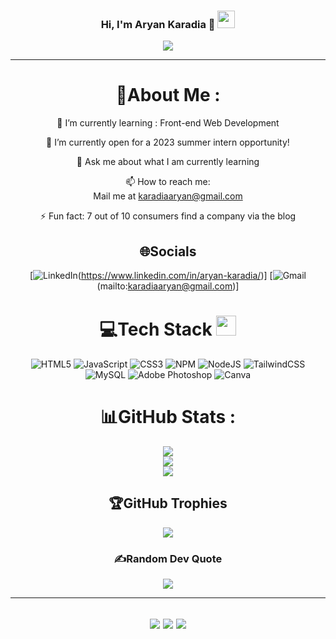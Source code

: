 <h3 align="center">
  Hi, I'm Aryan Karadia 👋
  <img src="https://media.giphy.com/media/hvRJCLFzcasrR4ia7z/giphy.gif" width="28">
</h3>
<p align="center">
  <a href="https://github.com/aryan-karadia"><img src="https://readme-typing-svg.herokuapp.com?color=%2336BCF7&center=true&vCenter=true&lines=Hi+%2C+welcome+to+my+Github+page;I+am+Aryan+%3C3"></a>
</p>

---
<div align="center">
  
# 💫About Me :
  
🌱 I’m currently learning : Front-end Web Development

  🤔 I’m currently open for a 2023 summer intern opportunity!

  💬 Ask me about what I am currently learning

  📫 How to reach me:  
  Mail me at karadiaaryan@gmail.com

⚡ Fun fact: 7 out of 10 consumers find a company via the blog


## 🌐Socials
[![LinkedIn](https://img.shields.io/badge/LinkedIn-0077B5?style=for-the-badge&logo=linkedin&logoColor=white)(https://www.linkedin.com/in/aryan-karadia/)] [![Gmail](https://img.shields.io/badge/Gmail-D14836?style=for-the-badge&logo=gmail&logoColor=white)(mailto:karadiaaryan@gmail.com)]

# 💻Tech Stack <img src = "https://media2.giphy.com/media/QssGEmpkyEOhBCb7e1/giphy.gif?cid=ecf05e47a0n3gi1bfqntqmob8g9aid1oyj2wr3ds3mg700bl&rid=giphy.gif" width = 32px> 
![HTML5](https://img.shields.io/badge/html5-%23E34F26.svg?style=for-the-badge&logo=html5&logoColor=white) ![JavaScript](https://img.shields.io/badge/javascript-%23323330.svg?style=for-the-badge&logo=javascript&logoColor=%23F7DF1E) ![CSS3](https://img.shields.io/badge/css3-%231572B6.svg?style=for-the-badge&logo=css3&logoColor=white) ![NPM](https://img.shields.io/badge/NPM-%23000000.svg?style=for-the-badge&logo=npm&logoColor=white)  ![NodeJS](https://img.shields.io/badge/node.js-6DA55F?style=for-the-badge&logo=node.js&logoColor=white) ![TailwindCSS](https://img.shields.io/badge/tailwindcss-%2338B2AC.svg?style=for-the-badge&logo=tailwind-css&logoColor=white)  ![MySQL](https://img.shields.io/badge/MySQL-00000F?style=for-the-badge&logo=mysql&logoColor=white) ![Adobe Photoshop](https://img.shields.io/badge/adobephotoshop-%2331A8FF.svg?style=for-the-badge&logo=adobephotoshop&logoColor=white) ![Canva](https://img.shields.io/badge/Canva-%2300C4CC.svg?style=for-the-badge&logo=Canva&logoColor=white)
# 📊GitHub Stats :
![](https://github-readme-stats.vercel.app/api?username=aryan-karadia&theme=radical&hide_border=false&include_all_commits=false&count_private=false)<br/>
![](https://github-readme-streak-stats.herokuapp.com/?user=aryan-karadia&theme=radical&hide_border=false)<br/>
![](https://github-readme-stats.vercel.app/api/top-langs/?username=aryan-karadia&theme=radical&hide_border=false&include_all_commits=false&count_private=false&layout=compact)

## 🏆GitHub Trophies
![](https://github-profile-trophy.vercel.app/?username=aryan-karadia&theme=discord&no-frame=false&no-bg=false&margin-w=4)

### ✍️Random Dev Quote
![](https://quotes-github-readme.vercel.app/api?type=horizontal&theme=merko)

---
![](https://forthebadge.com/images/badges/powered-by-black-magic.svg)
![](http://ForTheBadge.com/images/badges/built-by-developers.svg)
![](https://forthebadge.com/images/badges/uses-brains.svg)
---
</div>

